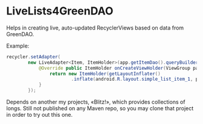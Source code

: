 # LiveLists4GreenDAO
Helps in creating live, auto-updated RecyclerViews based on data from GreenDAO.

Example:
```java
recycler.setAdapter(
        new LiveAdapter<Item, ItemHolder>(app.getItemDao().queryBuilder().build(), dataLayer) {
            @Override public ItemHolder onCreateViewHolder(ViewGroup parent, int viewType) {
                return new ItemHolder(getLayoutInflater()
                        .inflate(android.R.layout.simple_list_item_1, parent, false));
            }
        });
```

Depends on another my projects, «Blitz!», which provides collections of longs.
Still not published on any Maven repo, so you may clone that
project in order to try out this one.
